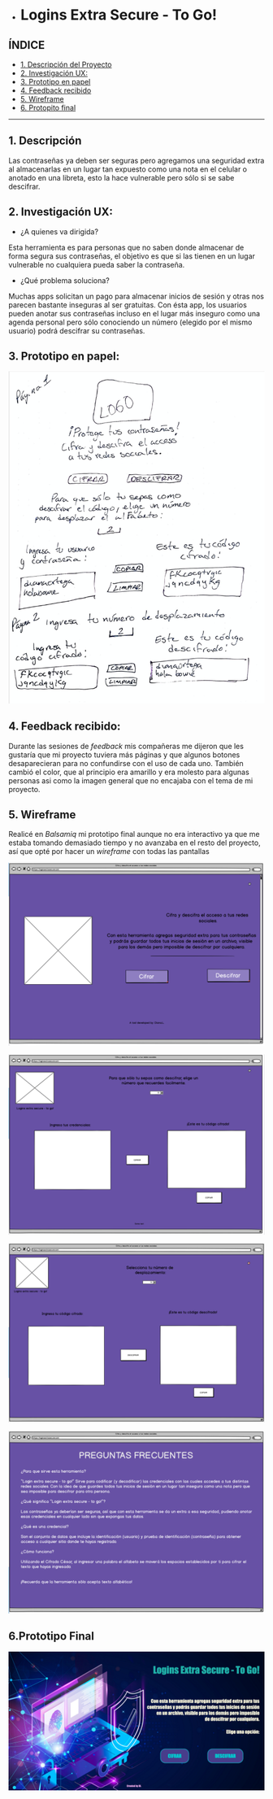 * # Logins Extra Secure - To Go! 

## ÍNDICE

* [1. Descripción del Proyecto](#1-descripción)
* [2. Investigación UX:](#2-investigación-ux)
* [3. Prototipo en papel](#3-prototipo-en-papel)
* [4. Feedback recibido](#4-feedback-recibido)
* [5. Wireframe](#5-wireframe)
* [6. Protopito final](#6-prototipo-final)
***

## 1. Descripción

Las contraseñas ya deben ser seguras pero agregamos una seguridad extra al almacenarlas en un lugar tan expuesto como una nota en el celular o anotado en una libreta, esto la hace vulnerable pero sólo si se sabe descifrar.

## 2. Investigación UX:


* ¿A quienes va dirigida?

Esta herramienta es para personas que no saben donde almacenar de forma segura sus contraseñas, el objetivo es que si las tienen en un lugar vulnerable no cualquiera pueda saber la contraseña.

* ¿Qué problema soluciona?

Muchas apps solicitan un pago para almacenar inicios de sesión y otras nos parecen bastante inseguras al ser gratuitas. Con ésta app, los usuarios pueden anotar sus contraseñas incluso en el lugar más inseguro como una agenda personal pero sólo conociendo un número (elegido por el mismo usuario) podrá descifrar su contraseñas.

## 3. Prototipo en papel:

![sketch](/images/sketch.png "sketch")

## 4. Feedback recibido:

Durante las sesiones de _feedback_ mis compañeras me dijeron que les gustaría que mi proyecto tuviera más páginas y que algunos botones desaparecieran para no confundirse con el uso de cada uno. También cambió el color, que al principio era amarillo y era molesto para algunas personas asi como la imagen general que no encajaba con el tema de mi proyecto.

## 5. Wireframe

Realicé en _Balsamiq_ mi prototipo final aunque no era interactivo ya que me estaba tomando demasiado tiempo y no avanzaba en el resto del proyecto, así que opté por hacer un _wireframe_ con todas las pantallas 

![Wireframe](/images/first_page_wireframe.png "primera página") 

![Wireframe1](/images/second_page_wireframe.png) 

![Wireframe2](/images/third_page_wireframe.png)

![Wireframe3](images/FAQS.png)  

## 6.Prototipo Final

![Prototype](/images/final_prototype.png)

